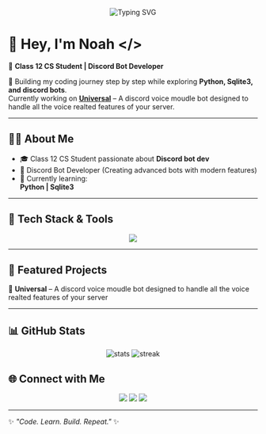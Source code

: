 <!-- Typing SVG -->
<p align="center">
  <img src="https://readme-typing-svg.herokuapp.com?font=Fira+Code&size=25&pause=1000&color=F700FF&center=true&vCenter=true&width=600&lines=Discord+Bot+Developer+🤖;Class+12+CS+Student+🎓;Learning+Python+%26+Sqlite3+🚀" alt="Typing SVG" />
</p>

# 👋 Hey, I'm Noah </>

🚀 **Class 12 CS Student | Discord Bot Developer**

🌟 Building my coding journey step by step while exploring **Python, Sqlite3, and discord bots**.  
Currently working on **[Universal]((https://discord.com/oauth2/authorize?client_id=1102842571018993666&permissions=8&integration_type=0&scope=bot))** – A discord voice moudle bot designed to handle all the voice realted features of your server.  

---

## 🧑‍💻 About Me
- 🎓 Class 12 CS Student passionate about **Discord bot dev**
- 🤖 Discord Bot Developer (Creating advanced bots with modern features)
- 🌱 Currently learning:  
  **Python | Sqlite3**
---

## 🚀 Tech Stack & Tools
<p align="center">
  <img src="https://skillicons.dev/icons?i=python,sqlite" />
</p>

---

## 📌 Featured Projects 
🔹 **Universal** – A discord voice moudle bot designed to handle all the voice realted features of your server

---

## 📊 GitHub Stats
<p align="center">
  <img src="https://github-readme-stats.vercel.app/api?username=Noahfrr&show_icons=true&theme=radical" alt="stats" />
  <img src="https://github-readme-streak-stats.herokuapp.com/?user=Noahfrr&theme=radical" alt="streak" />
</p>

## 🌐 Connect with Me
<p align="center">
  <a href="https://github.com/Noahfrr"><img src="https://img.shields.io/badge/GitHub-333?style=for-the-badge&logo=github&logoColor=white"/></a>
  <a href="https://avyra-ai.onrender.com/"><img src="https://img.shields.io/badge/AvyraAI-0088cc?style=for-the-badge&logo=aiqfome&logoColor=white"/></a>
  <a href="https://discord.com/users/908881051181535293"><img src="https://img.shields.io/badge/Discord-5865F2?style=for-the-badge&logo=discord&logoColor=white"/></a>
</p>

---

✨ *"Code. Learn. Build. Repeat."* ✨
